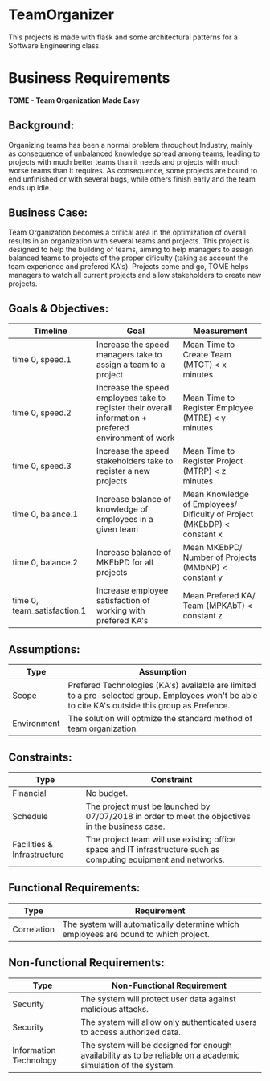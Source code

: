 # TeamOrganizer
This projects is made with flask and some architectural patterns for a Software Engineering class.



<h1>Business Requirements</h1>
<b>TOME - Team Organization Made Easy</b>
<h2>Background:</h2>
    Organizing teams has been a normal problem throughout Industry, mainly as consequence of unbalanced knowledge spread among teams, leading to projects with much better teams than it needs and projects with much worse teams than it requires. As consequence, some projects are bound to end unfinished or with several bugs, while others finish early and the team ends up idle. 

<h2>Business Case:</h2>
    Team Organization becomes a critical area in the optimization of overall results in an organization with several teams and projects. This project is designed to help the building of teams, aiming to help managers to assign balanced teams to projects of the proper dificulty (taking as account the team experience and prefered KA's). Projects come and go, TOME helps managers to watch all current projects and allow stakeholders to create new projects.

<h2>Goals & Objectives:</h2>

| Timeline | Goal | Measurement |
| ------------- | ------------- | ------------- |
| time 0, speed.1 | Increase the speed managers take to assign a team to a project | Mean Time to Create Team (MTCT) < x minutes |
| time 0, speed.2 | Increase the speed employees take to register their overall information + prefered environment of work | Mean Time to Register Employee (MTRE) < y minutes |
| time 0, speed.3 | Increase the speed stakeholders take to register a new projects | Mean Time to Register Project (MTRP) < z minutes|
| time 0, balance.1 | Increase balance of knowledge of employees in a given team |  Mean Knowledge of Employees/ Dificulty of Project (MKEbDP) < constant x|
| time 0, balance.2 | Increase balance of MKEbPD for all projects | Mean MKEbPD/ Number of Projects (MMbNP) < constant y | 
| time 0, team_satisfaction.1 | Increase employee satisfaction of working with prefered KA's | Mean Prefered KA/ Team (MPKAbT) < constant z |

<h2>Assumptions:</h2>

| Type | Assumption |
| --- | --- |
| Scope | Prefered Technologies (KA's) available are limited to a pre-selected group. Employees won't be able to cite KA's outside this group as Prefence. |
| Environment | The solution will optmize the standard method of team organization. |

<h2>Constraints:</h2>

| Type | Constraint |
| --- | --- |
| Financial | No budget. |
| Schedule | The project must be launched by 07/07/2018 in order to meet the objectives in the business case. |
| Facilities & Infrastructure | The project team will use existing office space and IT infrastructure such as computing equipment and networks. |

<h2>Functional Requirements:</h2>

| Type | Requirement |
| --- | --- |
| Correlation | The system will automatically determine which employees are bound to which project. |

<h2>Non-functional Requirements:</h2>

| Type | Non-Functional Requirement |
| --- | --- |
| Security | The system will protect user data against malicious attacks. |
| Security | The system will allow only authenticated users to access authorized data. |
| Information Technology | The system will be designed for enough availability as to be reliable on a academic simulation of the system. |
